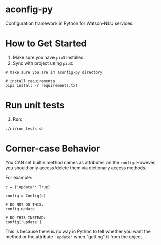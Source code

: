 # aconfig-py
Configuration framework in Python for Watson-NLU services.

# How to Get Started

1. Make sure you have `pip3` installed.
2. Sync with project using `pip3`:
```
# make sure you are in aconfig-py directory

# install requirements
pip3 install -r requirements.txt
```

# Run unit tests

1. Run:
```
./ci/run_tests.sh
```

# Corner-case Behavior

You CAN set builtin method names as attributes on the `config`. However, you should only access/delete them via dictionary access methods.

For example:

```
c = {'update': True}

config = Config(c)

# DO NOT DO THIS:
config.update

# DO THIS INSTEAD:
config['update']
```

This is because there is no way in Python to tell whether you want the method or the attribute `'update'` when "getting" it from the object.
